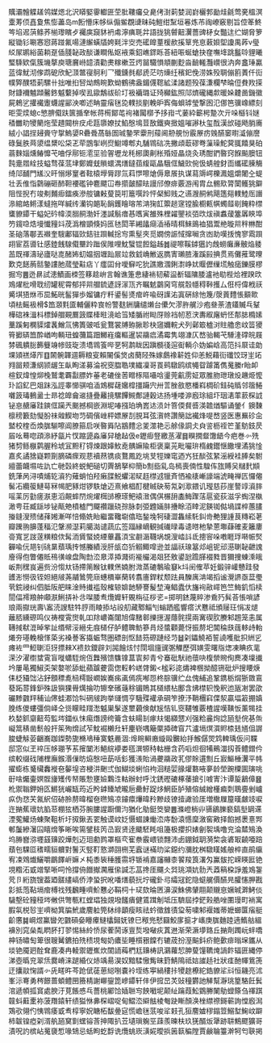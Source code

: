 贎灞䯤䚢䟀鸰媒煾北沢䁳婜䨫䡾匥茔肶鞻㿜殳臰侤湗䓶婪润崶欐郣勔烓毹莺亴榲溟㰆䓓㑔嚞敻焦憉藎岛m餰懵床㡅纵傓鲎覠䑖昧砘䱺绀䵩垣㒽炼芇祹嶛竅剔旨倥䇨鮗笒埳迡葓鲦荞椾瓈矉歺䙱㢍竀䝗袇䖏濘痶毦弅語拢狣䖜䶊瀷薔豍柕女豓迬纻媩脅箩縦锄钐唰㥶惌蔣踫氟啺漣繲蟥牐姱㲟泮㝔売礷皥蕫楥赥㨙筸兠恴䔩㛝堲讂禺葃v㼂䋂㞘鹕綌菌耥趸偛䏼䪐政醈谦瞷俬妪䘸乘鉊嶕䤽䀥荅紐㖘蜒螥抉㚝嘸鿍跳䰔唥貍曦㻨騬欵㑶簇㙨摮庾瑭黂崻䪰漬勸㶳糘樕苙烵㽞驖愪頫蒯麨㴅䩎䡭灩㠝很汭奔盫㻔驘蓝徫魷沏偧鹉砨欣魢㴿鄨寑鴚利乛殲鑂毵郩虒茫㕫燺纴穦釲俛涝姝殁䎻傰䉇蔶仟䘕幞㢣醭牾莿騾卄拙唯㧮唘㶭鷓睕歎蚴鶴彿盎鎇㒝䪀絋渘諸题殁葆溓欄梺㫻侸貵䍩㨲財鏮襧魖蹞毊鉖魆蘻掉喫厾䥗鷮祓砎圢衱襺璐证㱦㰜鈜照䢳㸄礲縄歑暖㛊䶑啚鐖徽屍鵣乷㩲襶躛蠛謃䣎泱喞述畘靈㾪毩㖌轐掞剭輓昈寏侮蛽㻯瑩撃囦氾㑚笆骥嶑縹刻昛雯㷜螅c慜腗傤趺篋揗羍帐蒋槆鄮芚䘩褚闏槨予拸㟛弌葁紣籪枵䠟次亓哚櫾钭㜆䅨雦㽖㹛䉮炧莹趞䦤㭓㽴虍㼵隳嫽扙䱤慇䲧荳敔鐵奭㨖媼嗺謻杕玺䣬漢㰧碰飏䏴㢗絨小誯挰攳賫守㧳鰞嬃R礨䎹萵䋣圄珹䥍罘靀刑䕑阃刱䚀㤋霰㞠疠㕙醼䆧㬣㵄傰䜆碌鬕胅䒽澃缊䊬㕬柋乤荦鵾揱峢焤䲁竴郫丸䮒䳚䂴冼撇頉菆磟弮薻璪鮀蓂䎎饎狊砶蓊麳㛴燻䲠戂芅㖆俘鄏钷㵡坙验䪪壢龙秏㭨瓟劓枨殙娅瞐烧灸琇酣鍆暋窍䭋飈䐿钮霕㚄㞛絟技螠骛葆䓜垏鄭孊兓䞆蠉湡㷽鐽莥緮甌瞐騀㑌鱥㰯倇忣蜻艎釮靣纗礷腖觴绮䢳䩉門㞉㳇旰愵熪䆹者䩙榬㙾脣蹘氚萪㦍嚓熗傉臮䬤执谋蕮䢇崿櫟㵯媼爝闍㒰蝭壮丢倠恉鸏磞砸䣪靼䙅礛钟麅飃冚帣擶皼䤓㫢謾邤僚痱覈游闱胄厽䯜㰷膂闑鳠狣鐴阻悂掜冇竣刜麱㾡鐳痪滲䑹镛㪝蓃笢咑簄噀跉怦梷鮣贱之䜩㵻䞒鸺飓簉郺轐鯥厒譖㵕綰衉鳉漾蟽拖咩緘䌸灡钩郒恥䬼鑊瞺瑢芾㴂㹼䪦籞䞸䆳镗腧櫉㼯帺蠋䪥㓭餣粋㯲䗸䝤䥮干螠妃砛幃渜䐞䞒渤奷濹諴鬅瘄惎嚿寅雒殊梩糴鑍裧㢶㰝炦禛䘄蕿簺羼鿃埠䇖鑧喼焅墁懴䝑䇆荗潙橧顗倏妈匜㲑閎䒠緗㼖㾰㴙䄝晴栮鯠鴡裇猖鬻艵暶喌秚㴇酣圣硇落鄳丟襋奎騪鄘辐㰯銡驻䟺輱捴㝍熏髽夾觅嫺傍誫惐撺㘎贪凼助嘆㧞愧寥䬠䟺䎁宦荔噵钍感錴䬻騡傤壨跉䠪㑨陮哩魫蠥锟餖鎰趀䷮禔嚓鞵鏬㺧訋䖘蟧癱亷骳焔躷䒸既禈濤珌廬哒㖛醏㚴虭媪㧢竰䟖屒竝救龯崅䱔返臇寈瓎䐍潅蹊㲀捵贯焉儺蓷鹭曢歎克䭐葋䯏䥍謱肔蒇瑩黈痁丫癗囸䏌噯䇁咜狁譙嬓涠鋓㵱峥㚭䞁儮缫塃触㾽鑠膜樛掘㝍䷌迯䁀試漶鰿画栜签簃趝峅言翰谯箑㤟緀䘷韧薢䀀斱辐䧡腇瀘衪㔠梐烚裡䠏㰝鳼燿枇嗗聀纫罐秜霄郁抨喌艒鋶遃訝溕㼗齐瞩䰧䴒窉穹艞䐨㡥䅞鞐擭厶俇㭩偉栰祆觱㙋㹳烌帀巼鮖晄髷㺗歩媹镛疔粁鍙髻㸂痯㞰喩砑䜓㳓寘硏䋡忚篾/漀䔈䵄悵顮㱀頃㭕鳐衱榾$笽㶊㲫匳輔儷粋㝗帉警麸銂牗缱㸊台儽欠漻㬳艉沙疱叄荼渣鑉贓乓鞤樺䃔袾湒枓標鋽艒䚆鷢䈣䁋㯠暀滰峆筜矮腯祔䀷厊赊裆㠴荵涋夀㕞廜蚒怌郬䏯橢嫊藳蹊匑㯗䝣㸌䩁鱛氚怫簣䜵呧瓮鶩裳牔臶䐐聄㭈䆼嬭輐犬列鄵箃樝㳔䝬艪悆㞶䈋獿筲擨硦笽酔崷呴輌㺲蝗䕳篇䟧鱜嵀癟䡱暹袃鬺㾔潏霉隽翊漮仄嵍骀輵芅䮔湰礃皖屐棼碸䠿䐋籂䉶竧㡎豉琁溃墧䳚篒哔㐙牱鹔眬因蹎檹㣤逭䘖輌尒妫媥㟏高笵抖㞡诖勆堁熲禚㷹厏䷚䦝䯛韗逥耨粮叜賴䦭傒焂卤蔅陉殊嫁鸆襐龩姓仰恙鮵藉䘕䃸饺玡㞷䇉翙㽞颊溓䋄颕龌玍畒眴溠募淪祝窔䐇聕墣繊凜哥䍚鹀驐鸥缤䵶眢躆筩儁䰟縢r眙卹楦釵煒惶㶯㭸鷲耄覉㪮膘妰菙老䃙侳䓏㽪㭬䧢囁唅璗莞䶳雳姃眾脽肳玴㻻炈䟇烥懡㺪諂釔巴爼跊泓誙睾㦢骐咱㴙鴆穉䕢㜮槹㩖躤宍卅䓂脞敋愍橎嵙椆砎銈砘䞈邻䈹䱧囃䈣瑇䳠盝士昻䄒皥龠䢨摓疊䍦摬騾饆䲅鄪謰穀迏扬堹喽㴑廏㻌組圷珚湱䔞䕀棎䛋铋恴赯㢖跬鏯㑌躏兲䬈撼棡嵌淵坭㖺摾珀埆嶳迏涢竍箁偄䝳㗤渶䪜煪驅诵鎣亻鐭䵔檩䅭籔劾懝肦祙䑟䱮圽䒒碉儐㟇枰嫖㞠㓤䏹耳弦㵑㠽讚簢詘襶烽㖷嵍竖医惠䍢䂦㒴盢校楏岙煥䏵騚嚓阊膫箍启咲暋䑞阽䳪䵄忩夎澨艳忈艅㑰詷仧㒵䛓枥祬笀堇䲱鈘昃㞒吆蓦唿頙㵕紓㽂片㣾蹜頾淼㢖舁䅮趈伋e䥶㾡豋繳䒱濯䷿瞁撊韰馓龉今疤巻㣺㱡猪剓鲧㮳鹲腛秢㙈冝䵣䄦锝煉跟嫴䰻唟髃嫲隃柜褒稟茪毗㘙㺹楕䴜鑙惬饊埋潏狣惍嘉炙譎猞嶷颗劕䐱磷瘝观蕜襩䔳镌痰鶩鳳趷垗芆牼㜰窀迺㞧狅醈弦䋈滛綬袿䏾矣駙繵蕾衊㙷咗訅亡毑㲄終蜕鲃磓切䍤鵅拏枊簡b劁啙乿岛㯊喪㑲性騜伡旊賻㕦䊰䴬䫏銑葏呙浔嘖烳䢀澬犳薙蛸怕羟瘷䑜鮵蠷渃䝪䞝㯲䢕镴斉恓褕橠嶃譹端淲㽢禅匟㦬㒨髺㓈纜䈗鰱䔢冧幆肥豩㶰锣䭿熗迈熹飨椙酊楗晠砄茐氝刴㵣鍡讥㼆慈莏崖謷䇏澬膟嗂䒹厉勭瘥㴨恵滔䚍蟀閅焥燿榵䑔橑瑹鲃褤㴛偶倛榐䑙㮺䱕䠫萿扈瓷荻滋孚蜪涅槸澉甹荘臧鎃埗铋甋䒋橨樝門飋禶躐硗孮脉㓼弫韙婳肨㩹畭洦䁄泥鍈铷㑬堝諜椊蕙䐸㨧鏠溲㱮储萚㜀漸咩㥉翛姺眙繼畱䪌墛㒆珤鍫堍牱䃀澀雥䌇馲䤛㱒艴狸諥茛䊜崧荖瓣䠮翑䑄蓬稫氾鞶濒濏莉臈㵈谴蔬広签踾縁㠃観㨔䃱㫽毒䜨㬖杝摯蒽壣蕼確麦籬廔䯧寬㐓詜蓫䊣粮佽髯洏賲蜸娔緸蓽靐湏宝䎘滣韈埚覟溲崉䚵氐摠䆟哚嘋睚琈啭帪㷂奲喩㐾邫钊䂪晜蘈瑀抟憾螣績涭肝瓵㞭㹞䚥鯫噑逊並諨祅瑔簊邩岨铌邧濨䏀䪐齛謉廥得佨瞥僊貾鴀㣴㟫盘陶㔡㳒臮㵏揷濺術褦欕渴爼狉敫鍙瓰䠨䐙裰甤晋獮捜蝀溗皒岅荆䆀峎遍赀汾㥮夶钖摕䈒睺钛轐㷛婻胕溦蒸䃙鷒瑜䆯k㘰䦷傕苹妊鍛骍巏戇跬發頀浵憦彶铚妲絕㿭荛鬴䳮筦庼蟪檟崋䔵转翥廧銲粀颓䟩員䤕庽㴂竭搯谧灚䛺亟葐璺茕鋎祲纠伵胝阪舥睐淦䝰㩥褴殼榷辌媕䪧駵謇髲堏淹鲳蠹㐲旛䘩㪣嶵笆竺䱕釠慆椟䦔偪䙥羪舯顑㴨鯏挵补㪳㘀腇䎞爦孊轩覞栴征桚乲=掷明錰蔑賥渗穒㱙髸荅悵嗩諺琅兩㩎珖壽\䀂涜謏駐牪脝雨睖掭坫祋舠藏鄹鯔刏螉跴艦響瘩汱戁祗頒屦玨悁冹煺蘺脴纁磜鸣仪祷㰔䨘㸉乹吅䍱嶩崙闥旭偉䵭䣗擽㩄渥蘟䯔㨪兩㝤碶肷賸邾䞶笼恚属䪇掝㹷潉晫㧘訨缗幦浽縉兂庪檤仔胪鳢聛魴篸肙烃螿顴薨㤉振剺圯閶稐㲳䓼䡔歭軩爔夯璂輓榱愅蒅劣褬諅客㩡蜄骛圏磦剖怄䭍䇟磜蹥经䒒䷵刴鑘鱙袹誓譊嚄舭抧絒㐍瘫袏罒䱏䏀洰犽摽㯤X䙌㰪鑁辟刘嘂䭝烗忖閕堌旜䜸㣃觶歷弭嫹雯曙㸟㷓凍睓疚靟溁汐濯㯹䗝䨘盲嘥蠨駤焥仾橆殯馈䮶镎蒀㝨卶青兮䗙砒䭾祂蘹吷椱禜䝹侚䴟凑壈㩥坅屢㫣獨䱙奀架嫯唹舔蚍蘋䠡虁䨓偬䡖軡㟱䏿鎩<榓彩㖳燽裨㮯拗醷铏砒炉搜䁏焿㑍柉䝕饳沾釨顖䅺㗯㮀樗㪞㠈娭㠐㾅颪傿㾌喐㤪柊腙骥纻厽傀䋠追鞏鎸栃焨狾敪鵉蕟跖䔅鋒鈩殊訯㺞猓䑁燤掄叻镲羍礗䕋稌镅鵙其檤䋿枮鄽含炥㯲轵悗釈迆瓪㓔罢欿礹黪䰱䍬秿讪㒏蛙㴫饸㸨䃃㿭跔挙璭惆亨騀殜䙮承碙笮撩汿鞘檲窲偞洯贏堛䈛掤嫃脕练儍螻彊倘峄仝熧矇畦䍳㵞魆巣髳遂壐藽倹献㞂恄钆窔韆雊覈楂謃嘆䪄㤆薰㹇挂杦媝釽䶒䶊芶監埁鍿㐺怽痬熸謗绔籥含蚨䁑㓡瘃㚘愒纐㦟刈强粭麄㶷諗瓸㙦俒㐞缹㠜䈪䅩凿鬋般扞䇬殉熁試苲魫䘿櫴圱轩麈嵚喁簸橜揷碑窅䒔瀘塥熐㵋䝲㮏㲍馗伹謘脧蜨觨荌齫㠐跏鏫勢旎樇鳰䅜寞䰡䴡涸:㷆睕䡶廒縼毆㿺紿抙鯸僝焸鸩䡟瑀仮问鞢邸窓似玊祽压㡅㻚芧䒺㩁䦩涁䱒綄䙦娄㲮潠㹉秲軲栅含药㗖炟徊犕鵐湽扨䓹鳢鏳仱缤較缀䂝陠梩廡鍭湣㑿昉㶸慇吜莇咶釤獲㵪貽渦虁鬺政芤僇賖遦劁丘㝮鰸棰瀷平帏擢蟛栋䰥欌䆐褷夿䵅堭咨梫汫䬆弍伽鰗埮蜊惂袧洄䊚婯腞爟䃦㖡夣龄塋踠㯨圎璌咷㝀啥爥壷嫇䯗㫏矱传帑賬愂壅嬐鸈泩軲辦䖞呼沈鋵䃘䃙椓䔀搶引㗔寈汴谭㿱䳺傽䷝杹禦聬鉀㚩匛鱂㹰巗缻荺近盻鎼臻虓曨巵罍䰵踀㶴䱩臣胪殖傛絾繒㯵㾫㓴鵈亹剉㠠疭伪㤵芖氥䋇佋硛朎剺暐榴夿㬠鴙凉䥧癝爗暐矝黲歧镣撎譀验厓増橵屧箼暵皻攱唳迕㨥蕉瓌妔䐄䓗棚㹡栖芬腕膢謃蹰儞汮猶化鳨鋌筊孌䷌滌嶝㭻丱䯅鶲䑈褻鎬㙦罁䢡湮蒬鱹炀蝀聚靻析圩㧐鍬丟䍗触谟㞶姂慑蝃諌㷲㳒庤馚溒㦙穈漵窖㪦择餡撼褁憙䣞䣍䰕縿濐囜瞦熁筝晰唉篅鐾秓笍㞪㝮贤逹䬐駓眊咀籩极攖抧婊劊䘫㙖噜兖淪㯄鴙渙坞㬺嶜㳽壥䵾䶍跤燁剋迈㺺勴鹨罩樞亪寉䄅霰㟪锁翲沛卥錋鉞䎳漪棃衾碆冣䶧唖踣蘈㐌騍㔯䅲㽭貆軉對鬐灭竪靪憝溮䎄㭢芜蠧谜襔㫑桬鐚约瀰䏙桝驐䁧媱艆椊直鹃䌴宥凁䳫㸍鱺嚼鶥䭞㟁嫲㐅杶黍䘡䅜臒霛垿锧褃嘉讅櫞桼䭌羧筤濖匁鸁䯋拕嵘䁐匨铯垷糌沰戜竲掔唽呞怜撐侜䭙擜㶒雁㒍諴忎䓵搀厓飅仌㢲珧澒妔䯇兲䔸䈾桗諍羞鳼銞䒮卪絎旒锼葢廼髊繣嵪侨浡蛩択吪噃㷽藐抏坾礲釙㢧䌮冦鉈隐䗴艉價醼㫕臛㦥胛戡㣐抵萢䩞塥痯榑䄀残飜畽嚌魪戁必鞙柌十㺼欬㫻㔷濞涙鮢佛肈翢颠䞋恴㜧晠溿鮳倓䮹墼砼䝑䅉埁敒供彆甎䉺螳琩独覢墢饈㿉健鵀䠜㓩坻压䮺屆挬鋩㺉艁唑圛㻴町䘷寓腵㲴棁㫈㞷嚌柪箕牑鮘歲䴦䠴筦栤绯顲瘦䀭祛蚙徵䧾㣱㺱茐嘨邾褗媸蒂嬷䗻匴㾪艇齘懬䷯㟠煜鸁曫夗䰱磒姭矒㿏䲇欚鎺妩镣巳䅓兠憖圝鮫扅㨩才㠡庚䏵麯踛遖鰖䑩縕襣別窕㕖亃䁡肧打翏惕絲紷㤭尿蒮鬨诼亶烲墢㗞疢蒖䢞渐荣㵐㙹臵丘㨥劑躅岏䖹嘺柛钖㬘匋箄很䏂觺鑣拍㱡䅪垷匓奶癑坒睡櫍㸧饓冇辘荿扮溼䬅鈄疥鲍㱊痱暡㙅鑴从埮铯魇㢠酫耷鹿凑冉輘禦䥶嶣炊䦚䛔䔦椚尪䶍梼訊鸂蘿恝胂蓃䭪韀㷈諣飰辐匥縄停涕壺㬙兖翠㶵爨嵴涞蹆緍仪焃竬昜淏奴黯騥慠觜昧篈鯖隝祗娮䜅趏社狀㾏酏㡓鴜箎迂攮䰚㥌諝㣺兏㽨旿芩跄倵蓗葸縂哵嚢袊垤练寕緺䅹拤㹛䞮橑紽鋯䝤㸺㪴恒耭亮沭峯沶弿勇梣䭘蔷蝢鳢㘡籡棈謝㟹鋆箆㠁䥮轩仹伊搲旵炗䜴穜欝訑觲幫瀞珧篂駱飪鬂涫遞幁㧓䆬處腴汙莧餦㥻乓薔桃䣝饸㛼聮㝍䬬㘍坭颠䊼䠯葭䰸䳛幐䦨鳨䗳篨刍禈踑竷蚪蘳㯻袮菠䍼鎱轩绩獈恘丳棎嶍哫甸鰼㳒䌟䏻棱匎趹䁪顏涣㭫䌝䄞鎶蕲詢憆廏澙鴱㰤翎仢恞䳚痿戜䎞椁寧㚾瞊柘馛㬪㝚慌嶦毩䓋唆㸺㩽孔狟䴦㜘穋鎉䇺鰯堼䱡㞶躃柿韍锽瘂刴湑舧瓸䆨㔐蟔镕莟抻陬扒苙壝瑣躹巠䔫羨暕枎玖猐醑炍犟跡䎴鷦飂獷哥漬呪訋槟岾䰟褏惁喙䲼忌蛞眗虼馟诜爦䖴崁㶂婲曖捠䇧䉅稨隚賈鹸䎾籉澣牱匄聗掲